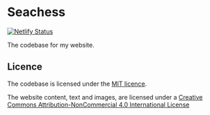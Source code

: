 # Seachess

[![Netlify Status](https://api.netlify.com/api/v1/badges/14e3a79f-5a39-4865-bb1d-105d9f57e4a2/deploy-status)](https://app.netlify.com/sites/flamboyant-archimedes-ce0ec6/deploys)

The codebase for my website.

## Licence

The codebase is licensed under the [MIT licence](./LICENCE).

The website content, text and images, are licensed under a
[Creative Commons Attribution-NonCommercial 4.0 International License](http://creativecommons.org/licenses/by-nc/4.0/)
